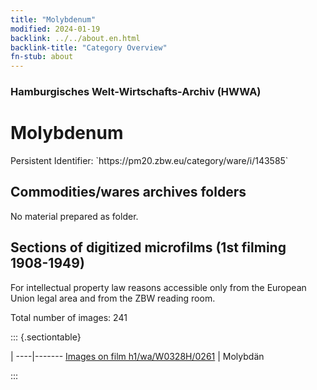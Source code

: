 ```yaml
---
title: "Molybdenum"
modified: 2024-01-19
backlink: ../../about.en.html
backlink-title: "Category Overview"
fn-stub: about
---
```


### Hamburgisches Welt-Wirtschafts-Archiv (HWWA)

# Molybdenum

<div class="hint">Persistent Identifier: `https://pm20.zbw.eu/category/ware/i/143585`</div>







## Commodities/wares archives folders





No material prepared as folder.



<a id="filmsections" />

## Sections of digitized microfilms (1st filming 1908-1949)

<p>For intellectual property law reasons accessible only from the European Union legal area and from the ZBW reading room.</p>



<p>Total number of images: 241</p>




::: {.sectiontable}

 | 
----|-------
<a class="btn" href="https://pm20.zbw.eu/film/h1/wa/W0328H/0261" rel="nofollow">Images on film h1/wa/W0328H/0261</a> | Molybdän


:::
















